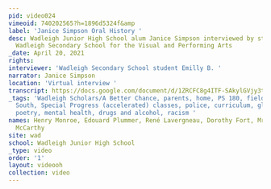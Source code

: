 ```yaml
---
pid: video024
vimeoid: 740202565?h=1896d5324f&amp
label: 'Janice Simpson Oral History '
desc: Wadleigh Junior High School alum Janice Simpson interviewed by students from
  Wadleigh Secondary School for the Visual and Performing Arts
_date: April 20, 2021
rights:
interviewer: 'Wadleigh Secondary School student Emilly B. '
narrator: Janice Simpson
location: 'Virtual interview '
transcript: https://docs.google.com/document/d/1ZRCFC8g4ITF-SAkylGVjy3trQoqIGk2oL2PNlj83S0o/edit?usp=sharing
_tags: 'Wadleigh Scholars/A Better Chance, parents, home, PS 180, field trips, the
  South, Special Progress (accelerated) classes, police, curriculum, glee club/chorus,
  poetry, mental health, drugs and alcohol, racism '
names: Henry Monroe, Edouard Plummer, René Lavergneau, Dorothy Fort, Mrs. Elzy, Diane
  McCarthy
site: wad
school: Wadleigh Junior High School
_type: video
order: '1'
layout: videooh
collection: video
---
```

